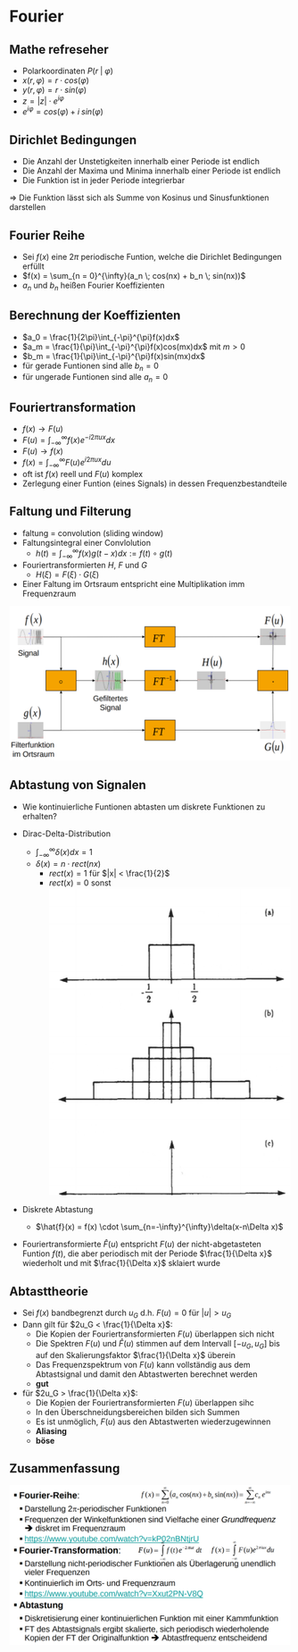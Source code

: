 # Fourier
## Mathe refreseher
- Polarkoordinaten $P(r \;|\; \varphi)$
- $x(r, \varphi) = r \cdot cos(\varphi)$
- $y(r, \varphi) = r \cdot sin(\varphi)$
- $z = |z| \cdot e^{i\varphi}$
- $e^{i\varphi} = cos(\varphi) + i \; sin(\varphi)$

## Dirichlet Bedingungen
- Die Anzahl der Unstetigkeiten innerhalb einer Periode ist endlich
- Die Anzahl der Maxima und Minima innerhalb einer Periode ist endlich
- Die Funktion ist in jeder Periode integrierbar

=> Die Funktion lässt sich als Summe von Kosinus und Sinusfunktionen darstellen

## Fourier Reihe
- Sei $f(x)$ eine $2\pi$ periodische Funtion, welche die Dirichlet Bedingungen erfüllt
- $f(x) = \sum_{n = 0}^{\infty}(a_n \; cos(nx) + b_n \; sin(nx))$
- $a_n$ und $b_n$ heißen Fourier Koeffizienten

## Berechnung der Koeffizienten
- $a_0 = \frac{1}{2\pi}\int_{-\pi}^{\pi}f(x)dx$
- $a_m = \frac{1}{\pi}\int_{-\pi}^{\pi}f(x)cos(mx)dx$ mit $m>0$
- $b_m = \frac{1}{\pi}\int_{-\pi}^{\pi}f(x)sin(mx)dx$
- für gerade Funtionen sind alle $b_n = 0$
- für ungerade Funtionen sind alle $a_n = 0$

## Fouriertransformation
- $f(x) \rightarrow F(u)$
- $F(u) = \int_{-\infty}^{\infty}f(x)e^{-i2\pi ux}dx$
- $F(u) \rightarrow f(x)$
- $f(x) = \int_{-\infty}^{\infty}F(u)e^{i2\pi ux}du$
- oft ist $f(x)$ reell und $F(u)$ komplex
- Zerlegung einer Funtion (eines Signals) in dessen Frequenzbestandteile

## Faltung und Filterung
- faltung = convolution (sliding window)
- Faltungsintegral einer Convlolution
  - $h(t) = \int_{-\infty}^{\infty}f(x)g(t-x)dx := f(t) \circ g(t)$
- Fouriertransformierten $H$, $F$ und $G$
  - $H(\xi) = F(\xi) \cdot G(\xi)$
- Einer Faltung im Ortsraum entspricht eine Multiplikation imm Frequenzraum

![Faltungen](Bilder_03_Fourier/Auswahl_003.png)

## Abtastung von Signalen
- Wie kontinuierliche Funtionen abtasten um diskrete Funktionen zu erhalten?
- Dirac-Delta-Distribution
  - $\int_{-\infty}^{\infty}\delta(x)dx = 1$
  - $\delta(x) = n \cdot rect(nx)$
    - $rect(x) = 1$ für $|x| < \frac{1}{2}$
    - $rect(x) = 0$ sonst 
![Dirac-Distribution](Bilder_03_Fourier/Auswahl_004.png)

- Diskrete Abtastung
  - $\hat{f}(x) = f(x) \cdot \sum_{n=-\infty}^{\infty}\delta(x-n\Delta x)$
- Fouriertransformierte $\hat{F}(u)$ entspricht $F(u)$ der nicht-abgetasteten Funtion $f(t)$, die aber periodisch mit der Periode $\frac{1}{\Delta x}$ wiederholt und mit $\frac{1}{\Delta x}$ sklaiert wurde

## Abtasttheorie
- Sei $f(x)$ bandbegrenzt durch $u_G$ d.h. $F(u) = 0$ für $|u| > u_G$
- Dann gilt für $2u_G < \frac{1}{\Delta x}$:
  - Die Kopien der Fouriertransformierten $F(u)$ überlappen sich nicht
  - Die Spektren $F(u)$ und $\hat{F}(u)$ stimmen auf dem Intervall $[-u_G, u_G]$ bis auf den Skalierungsfaktor $\frac{1}{\Delta x}$ überein
  - Das Frequenzspektrum von $F(u)$ kann vollständig aus dem Abtastsignal und damit den Abtastwerten berechnet werden
  - **gut**
- für $2u_G > \frac{1}{\Delta x}$:
  - Die Kopien der Fouriertransformierten $F(u)$ überlappen sihc
  - In den Überschneidungsbereichen bilden sich Summen
  - Es ist unmöglich, $F(u)$ aus den Abtastwerten wiederzugewinnen
  - **Aliasing**
  - **böse**

## Zusammenfassung
![Zusammenfassung](Bilder_03_Fourier/Auswahl_005.png)